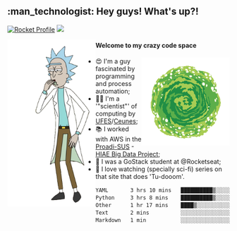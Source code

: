 
<h2> :man_technologist: Hey guys! What's up?!</h2>
                                                                         
[![Rocket Profile](https://img.shields.io/static/v1?label=Rocketseat&message=Profile&colorA=purple&color=black&logo=Rocket&logoColor=white)](https://app.rocketseat.com.br/me/elyabe)
<a href="https://www.linkedin.com/in/elyabe/"><img src="https://img.shields.io/badge/LinkedIn-informational?logo=linkedin"/></a>

<img align='left' src="https://raw.githubusercontent.com/Elyabe/Elyabe/master/images/rick-dancing.gif" width='200'>

                       
#### Welcome to my crazy code space 
<img align='right' src="https://raw.githubusercontent.com/Elyabe/elyabe/master/images/portal-3.gif" width='200'>

- :heart_eyes: I'm a guy fascinated by programming and process automation; 
- :office_worker: I'm a '"scientist"' of computing by [UFES](http://ufes.br)/[Ceunes](http://ceunes.ufes.br);
- :books: I worked with AWS in the [Proadi-SUS](https://www.einstein.br/responsabilidade-social/atuacao-com-o-ministerio-da-saude/proadi-sus) - [HIAE Big Data Project](https://www1.folha.uol.com.br/seminariosfolha/2019/05/cooperacao-entre-governo-e-hospital-leva-inteligencia-artificial-para-a-rede-publica.shtml);
- :rocket: I was a GoStack student at @Rocketseat;
- :movie_camera: I love watching (specially sci-fi) series on that site that does 'Tu-dooom'.

<!--START_SECTION:waka-->

```txt
YAML       3 hrs 10 mins   ██████████▒░░░░░░░░░░░░░░   41.36 %
Python     3 hrs 8 mins    ██████████▒░░░░░░░░░░░░░░   40.88 %
Other      1 hr 17 mins    ████▒░░░░░░░░░░░░░░░░░░░░   16.85 %
Text       2 mins          ░░░░░░░░░░░░░░░░░░░░░░░░░   00.59 %
Markdown   1 min           ░░░░░░░░░░░░░░░░░░░░░░░░░   00.24 %
```

<!--END_SECTION:waka-->
